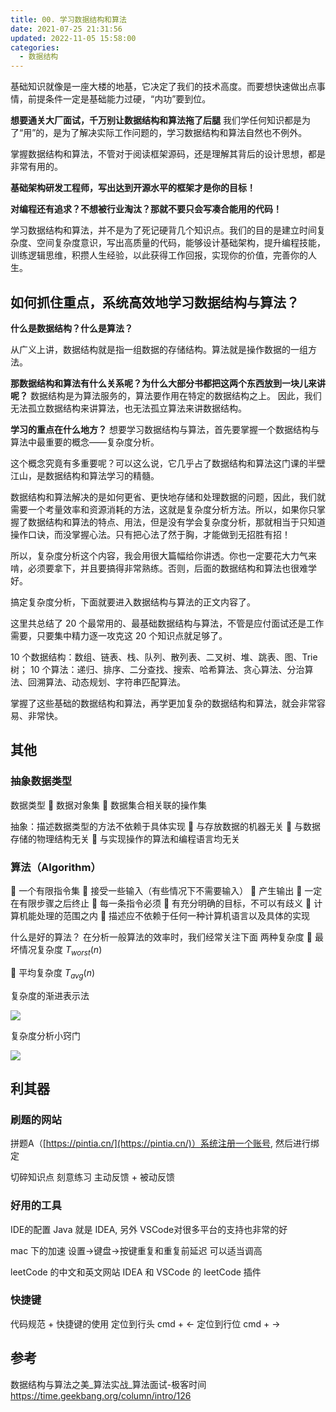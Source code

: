 ```yaml
---
title: 00. 学习数据结构和算法
date: 2021-07-25 21:31:56
updated: 2022-11-05 15:58:00
categories:
  - 数据结构
---
```


基础知识就像是一座大楼的地基，它决定了我们的技术高度。而要想快速做出点事情，前提条件一定是基础能力过硬，“内功”要到位。

**想要通关大厂面试，千万别让数据结构和算法拖了后腿**
我们学任何知识都是为了“用”的，是为了解决实际工作问题的，学习数据结构和算法自然也不例外。

掌握数据结构和算法，不管对于阅读框架源码，还是理解其背后的设计思想，都是非常有用的。

**基础架构研发工程师，写出达到开源水平的框架才是你的目标！**

**对编程还有追求？不想被行业淘汰？那就不要只会写凑合能用的代码！**

学习数据结构和算法，并不是为了死记硬背几个知识点。我们的目的是建立时间复杂度、空间复杂度意识，写出高质量的代码，能够设计基础架构，提升编程技能，训练逻辑思维，积攒人生经验，以此获得工作回报，实现你的价值，完善你的人生。

## 如何抓住重点，系统高效地学习数据结构与算法？

**什么是数据结构？什么是算法？**

从广义上讲，数据结构就是指一组数据的存储结构。算法就是操作数据的一组方法。

**那数据结构和算法有什么关系呢？为什么大部分书都把这两个东西放到一块儿来讲呢？**
数据结构是为算法服务的，算法要作用在特定的数据结构之上。 因此，我们无法孤立数据结构来讲算法，也无法孤立算法来讲数据结构。

**学习的重点在什么地方？**
想要学习数据结构与算法，首先要掌握一个数据结构与算法中最重要的概念——复杂度分析。

这个概念究竟有多重要呢？可以这么说，它几乎占了数据结构和算法这门课的半壁江山，是数据结构和算法学习的精髓。

数据结构和算法解决的是如何更省、更快地存储和处理数据的问题，因此，我们就需要一个考量效率和资源消耗的方法，这就是复杂度分析方法。所以，如果你只掌握了数据结构和算法的特点、用法，但是没有学会复杂度分析，那就相当于只知道操作口诀，而没掌握心法。只有把心法了然于胸，才能做到无招胜有招！

所以，复杂度分析这个内容，我会用很大篇幅给你讲透。你也一定要花大力气来啃，必须要拿下，并且要搞得非常熟练。否则，后面的数据结构和算法也很难学好。

搞定复杂度分析，下面就要进入数据结构与算法的正文内容了。

这里共总结了 20 个最常用的、最基础数据结构与算法，不管是应付面试还是工作需要，只要集中精力逐一攻克这 20 个知识点就足够了。

10 个数据结构：数组、链表、栈、队列、散列表、二叉树、堆、跳表、图、Trie 树；
10 个算法：递归、排序、二分查找、搜索、哈希算法、贪心算法、分治算法、回溯算法、动态规划、字符串匹配算法。

掌握了这些基础的数据结构和算法，再学更加复杂的数据结构和算法，就会非常容易、非常快。

## 其他

### 抽象数据类型

数据类型
 数据对象集
 数据集合相关联的操作集

抽象：描述数据类型的方法不依赖于具体实现
 与存放数据的机器无关
 与数据存储的物理结构无关
 与实现操作的算法和编程语言均无关

### 算法（Algorithm）

 一个有限指令集
 接受一些输入（有些情况下不需要输入）
 产生输出
 一定在有限步骤之后终止
 每一条指令必须
 有充分明确的目标，不可以有歧义
 计算机能处理的范围之内
 描述应不依赖于任何一种计算机语言以及具体的实现

什么是好的算法？
在分析一般算法的效率时，我们经常关注下面
两种复杂度
 最坏情况复杂度
$T_{worst}(n)$

 平均复杂度
$T_{avg}(n)$

复杂度的渐进表示法

![](https://upload-images.jianshu.io/upload_images/1662509-7afd847613c50706.png?imageMogr2/auto-orient/strip%7CimageView2/2/w/1240)

复杂度分析小窍门

![](https://upload-images.jianshu.io/upload_images/1662509-945c30df57bfe6fd.png?imageMogr2/auto-orient/strip%7CimageView2/2/w/1240)

## 利其器

### 刷题的网站

拼题A（[https://pintia.cn/](https://pintia.cn/)）系统注册一个账号, 然后进行绑定

切碎知识点
刻意练习
主动反馈 + 被动反馈

### 好用的工具

IDE的配置
Java 就是 IDEA, 另外 VSCode对很多平台的支持也非常的好

mac 下的加速
设置->键盘->按键重复和重复前延迟 可以适当调高

leetCode 的中文和英文网站
IDEA 和 VSCode 的 leetCode 插件

### 快捷键

代码规范 + 快捷键的使用
定位到行头 cmd + ←
定位到行位 cmd + →

## 参考

数据结构与算法之美_算法实战_算法面试-极客时间 <https://time.geekbang.org/column/intro/126>
